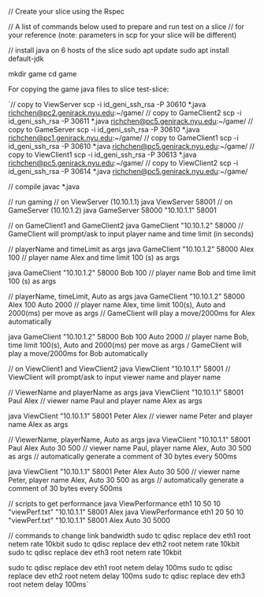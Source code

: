 // Create your slice using the Rspec

// A list of commands below used to prepare and run test on a slice
// for your reference (note: parameters in scp for your slice will be different)


// install java on 6 hosts of the slice
sudo apt update
sudo apt install default-jdk

mkdir game
cd game


For copying the game java files to slice test-slice:

`// copy to ViewServer
scp -i id_geni_ssh_rsa -P 30610 *.java richchen@pc2.genirack.nyu.edu:~/game/
// copy to GameClient2
scp -i id_geni_ssh_rsa -P 30611 *.java richchen@pc5.genirack.nyu.edu:~/game/
// copy to GameServer
scp -i id_geni_ssh_rsa -P 30610 *.java richchen@pc1.genirack.nyu.edu:~/game/
// copy to  GameClient1
scp -i id_geni_ssh_rsa -P 30610 *.java richchen@pc5.genirack.nyu.edu:~/game/
// copy to ViewClient1
scp -i id_geni_ssh_rsa -P 30613 *.java richchen@pc5.genirack.nyu.edu:~/game/
// copy to ViewClient2
scp -i id_geni_ssh_rsa -P 30614 *.java richchen@pc5.genirack.nyu.edu:~/game/



// compile 
javac *.java

// run gaming
// on ViewServer (10.10.1.1)
java ViewServer 58001 
// on GameServer (10.10.1.2)
java GameServer 58000 "10.10.1.1" 58001

// on GameClient1 and GameClient2
java GameClient "10.10.1.2" 58000
// GameClient will prompt/ask to input player name and time limit (in seconds)

// playerName and timeLimit as args
java GameClient "10.10.1.2" 58000 Alex 100
// player name Alex and time limit 100 (s) as args

java GameClient "10.10.1.2" 58000 Bob 100
// player name Bob and time limit 100 (s) as args

// playerName, timeLimit, Auto <interval> as args
java GameClient "10.10.1.2" 58000 Alex 100 Auto 2000
// player name Alex, time limit 100(s), Auto and 2000(ms) per move as args
// GameClient will play a move/2000ms for Alex automatically 

java GameClient "10.10.1.2" 58000 Bob 100 Auto 2000
// player name Bob, time limit 100(s), Auto and 2000(ms) per move as args
/ GameClient will play a move/2000ms for Bob automatically 

// on ViewClient1 and ViewClient2
java ViewClient "10.10.1.1" 58001
// ViewClient will prompt/ask to input viewer name and player name

// ViewerName and playerName as args
java ViewClient "10.10.1.1" 58001 Paul Alex 
// viewer name Paul and player name Alex as args

java ViewClient "10.10.1.1" 58001 Peter Alex 
// viewer name Peter and player name Alex as args

// ViewerName, playerName, Auto <length> <interval> as args
java ViewClient "10.10.1.1" 58001 Paul Alex Auto 30 500
// viewer name Paul, player name Alex, Auto 30 500 as args
// automatically generate a comment of 30 bytes every 500ms

java ViewClient "10.10.1.1" 58001 Peter Alex Auto 30 500
// viewer name Peter, player name Alex, Auto 30 500 as args
// automatically generate a comment of 30 bytes every 500ms


// scripts to get performance
java ViewPerformance eth1 10 50 10 "viewPerf.txt" "10.10.1.1" 58001 Alex
java ViewPerformance eth1 20 50 10 "viewPerf.txt" "10.10.1.1" 58001 Alex Auto 30 5000

// commands to change link bandwidth 
sudo tc qdisc replace dev eth1 root netem rate 10kbit
sudo tc qdisc replace dev eth2 root netem rate 10kbit
sudo tc qdisc replace dev eth3 root netem rate 10kbit

sudo tc qdisc replace dev eth1 root netem delay 100ms
sudo tc qdisc replace dev eth2 root netem delay 100ms
sudo tc qdisc replace dev eth3 root netem delay 100ms`
